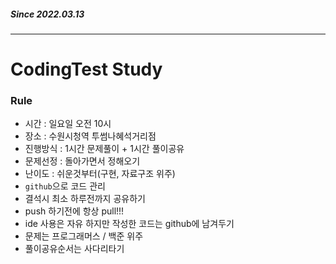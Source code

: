 ##### Since 2022.03.13

---

# CodingTest Study

### Rule
- 시간 : 일요일 오전 10시
- 장소 : 수원시청역 투썸나혜석거리점
- 진행방식 : 1시간 문제풀이 + 1시간 풀이공유
- 문제선정 : 돌아가면서 정해오기
- 난이도 : 쉬운것부터(구현, 자료구조 위주)
- `github`으로 코드 관리
- 결석시 최소 하루전까지 공유하기
- push 하기전에 항상 pull!!!
- ide 사용은 자유 하지만 작성한 코드는 github에 남겨두기
- 문제는 프로그래머스 / 백준 위주
- 풀이공유순서는 사다리타기